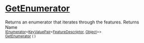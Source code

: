 # [GetEnumerator](./Signature-100663448.md)

Returns an enumerator that iterates through the features.
Returns<img width=500/>Name
<br>
<sub>[IEnumerator](https://docs.microsoft.com/en-us/dotnet/api/System.Collections.Generic.IEnumerator-1)\<[KeyValuePair](https://docs.microsoft.com/en-us/dotnet/api/System.Collections.Generic.KeyValuePair-2)\<[FeatureDescriptor](./../FeatureDescriptor.md), [Object](https://docs.microsoft.com/en-us/dotnet/api/System.Object)>></sub><img width=500/><sub>[GetEnumerator](./Signature-100663448.md) (  )</sub><br>


